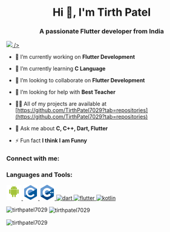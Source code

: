 <h1 align="center">Hi 👋, I'm Tirth Patel</h1>
<h3 align="center">A passionate Flutter developer from India</h3>

<p align="left"> <a href="https://twitter.com/" target="blank"><img src="https://user-images.githubusercontent.com/55389276/140866485-8fb1c876-9a8f-4d6a-98dc-08c4981eaf70.gif">
 /></a> </p>

- 🔭 I’m currently working on **Flutter Development**

- 🌱 I’m currently learning **C Language**

- 👯 I’m looking to collaborate on **Flutter Development**

- 🤝 I’m looking for help with **Best Teacher**

- 👨‍💻 All of my projects are available at [https://github.com/TirthPatel7029?tab=repositories](https://github.com/TirthPatel7029?tab=repositories)

- 💬 Ask me about **C, C++, Dart, Flutter**

- ⚡ Fun fact **I think I am Funny**

<h3 align="left">Connect with me:</h3>
<p align="left">
</p>

<h3 align="left">Languages and Tools:</h3>
<p align="left"> <a href="https://developer.android.com" target="_blank" rel="noreferrer"> <img src="https://raw.githubusercontent.com/devicons/devicon/master/icons/android/android-original-wordmark.svg" alt="android" width="40" height="40"/> </a> <a href="https://www.cprogramming.com/" target="_blank" rel="noreferrer"> <img src="https://raw.githubusercontent.com/devicons/devicon/master/icons/c/c-original.svg" alt="c" width="40" height="40"/> </a> <a href="https://www.w3schools.com/cpp/" target="_blank" rel="noreferrer"> <img src="https://raw.githubusercontent.com/devicons/devicon/master/icons/cplusplus/cplusplus-original.svg" alt="cplusplus" width="40" height="40"/> </a> <a href="https://dart.dev" target="_blank" rel="noreferrer"> <img src="https://www.vectorlogo.zone/logos/dartlang/dartlang-icon.svg" alt="dart" width="40" height="40"/> </a> <a href="https://flutter.dev" target="_blank" rel="noreferrer"> <img src="https://www.vectorlogo.zone/logos/flutterio/flutterio-icon.svg" alt="flutter" width="40" height="40"/> </a> <a href="https://kotlinlang.org" target="_blank" rel="noreferrer"> <img src="https://www.vectorlogo.zone/logos/kotlinlang/kotlinlang-icon.svg" alt="kotlin" width="40" height="40"/> </a> </p>

<p><img align="left" src="https://github-readme-stats.vercel.app/api/top-langs?username=tirthpatel7029&show_icons=true&locale=en&layout=compact" alt="tirthpatel7029" /></p>

<p>&nbsp;<img align="center" src="https://github-readme-stats.vercel.app/api?username=tirthpatel7029&show_icons=true&locale=en" alt="tirthpatel7029" /></p>

<p><img align="center" src="https://github-readme-streak-stats.herokuapp.com/?user=tirthpatel7029&" alt="tirthpatel7029" /></p>
